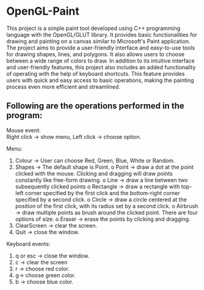 # OpenGL-Paint
This project is a simple paint tool developed using C++ programming language with the OpenGL/GLUT library. It provides basic functionalities for drawing and painting on a canvas similar to Microsoft's Paint application. The project aims to provide a user-friendly interface and easy-to-use tools for drawing shapes, lines, and polygons. It also allows users to choose between a wide range of colors to draw. In addition to its intuitive interface and user-friendly features, this project also includes an added functionality of operating with the help of keyboard shortcuts. This feature provides users with quick and easy access to basic operations, making the painting process even more efficient and streamlined.
## Following are the operations performed in the program:
Mouse event:  
Right click -> show menu, Left click -> choose option.

Menu:
1.   Colour -> User can choose Red, Green, Blue, White or Random.
2.   Shapes -> The default shape is Point.
o  Point -> draw a dot at the point clicked with the mouse. Clicking and dragging will draw points 
constantly like free-form drawing.
o  Line -> draw a line between two subsequently clicked points
o  Rectangle  ->  draw  a  rectangle  with  top-left  corner  specified  by  the  first  click  and 
 the bottom-right corner specified by a second click.
o  Circle -> draw a circle centered at the position of the first click, with its radius set by a
second click.
o  Airbrush -> draw multiple points as brush around the clicked point. There are four options
of size.
o  Eraser -> erase the points by clicking and dragging.
3.   ClearScreen -> clear the screen.
4.   Quit -> close the window.


Keyboard events:
1.   q or esc -> close the window.
2.   c -> clear the screen
3.   r -> choose red color.
4.   g->  choose green color.
5.   b -> choose blue color.
